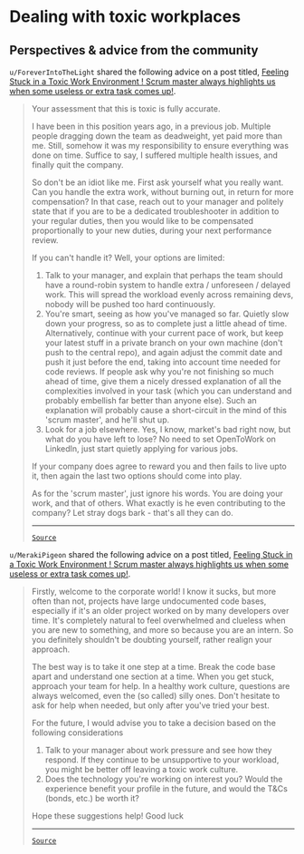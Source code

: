 # Dealing with toxic workplaces

## Perspectives & advice from the community

`u/ForeverIntoTheLight` shared the following advice on a post titled, [Feeling Stuck in a Toxic Work Environment ! Scrum master always highlights us when some useless or extra task comes up!](https://www.reddit.com/r/developersIndia/comments/1f0w357/feeling_stuck_in_a_toxic_work_environment_scrum/).

<blockquote>

Your assessment that this is toxic is fully accurate.

I have been in this position years ago, in a previous job. Multiple people dragging down the team as deadweight, yet paid more than me. Still, somehow it was my responsibility to ensure everything was done on time. Suffice to say, I suffered multiple health issues, and finally quit the company.

So don't be an idiot like me. First ask yourself what you really want. Can you handle the extra work, without burning out, in return for more compensation? In that case, reach out to your manager and politely state that if you are to be a dedicated troubleshooter in addition to your regular duties, then you would like to be compensated proportionally to your new duties, during your next performance review.

If you can't handle it? Well, your options are limited:

1. Talk to your manager, and explain that perhaps the team should have a round-robin system to handle extra / unforeseen / delayed work. This will spread the workload evenly across remaining devs, nobody will be pushed too hard continuously.
2. You're smart, seeing as how you've managed so far. Quietly slow down your progress, so as to complete just a little ahead of time. Alternatively, continue with your current pace of work, but keep your latest stuff in a private branch on your own machine (don't push to the central repo), and again adjust the commit date and push it just before the end, taking into account time needed for code reviews. If people ask why you're not finishing so much ahead of time, give them a nicely dressed explanation of all the complexities involved in your task (which you can understand and probably embellish far better than anyone else). Such an explanation will probably cause a short-circuit in the mind of this 'scrum master', and he'll shut up.
3. Look for a job elsewhere. Yes, I know, market's bad right now, but what do you have left to lose? No need to set OpenToWork on LinkedIn, just start quietly applying for various jobs.

If your company does agree to reward you and then fails to live upto it, then again the last two options should come into play.

As for the 'scrum master', just ignore his words. You are doing your work, and that of others. What exactly is he even contributing to the company? Let stray dogs bark - that's all they can do.

---

[`Source`](https://www.reddit.com/r/developersIndia/comments/1f0w357/comment/ljuzc6v/?utm_source=share&utm_medium=web3x&utm_name=web3xcss&utm_term=1&utm_content=share_button)
</blockquote>

`u/MerakiPigeon` shared the following advice on a post titled, [Feeling Stuck in a Toxic Work Environment ! Scrum master always highlights us when some useless or extra task comes up!](https://www.reddit.com/r/developersIndia/comments/1f0w357/feeling_stuck_in_a_toxic_work_environment_scrum/).

<blockquote>

Firstly, welcome to the corporate world! I know it sucks, but more often than not, projects have large undocumented code bases, especially if it's an older project worked on by many developers over time. It's completely natural to feel overwhelmed and clueless when you are new to something, and more so because you are an intern. So you definitely shouldn't be doubting yourself, rather realign your approach.

The best way is to take it one step at a time. Break the code base apart and understand one section at a time. When you get stuck, approach your team for help. In a healthy work culture, questions are always welcomed, even the (so called) silly ones. Don't hesitate to ask for help when needed, but only after you've tried your best.

For the future, I would advise you to take a decision based on the following considerations

1. Talk to your manager about work pressure and see how they respond. If they continue to be unsupportive to your workload, you might be better off leaving a toxic work culture.
2. Does the technology you're working on interest you? Would the experience benefit your profile in the future, and would the T&Cs (bonds, etc.) be worth it?

Hope these suggestions help! Good luck

---

[`Source`](https://www.reddit.com/r/developersIndia/comments/14wyqa2/comment/jrkkv8u/?utm_source=share&utm_medium=web3x&utm_name=web3xcss&utm_term=1&utm_content=share_button)

</blockquote>
